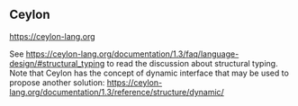 
## Ceylon

https://ceylon-lang.org

See https://ceylon-lang.org/documentation/1.3/faq/language-design/#structural_typing to read the discussion about structural typing.
Note that Ceylon has the concept of dynamic interface that may be used to propose another solution:
https://ceylon-lang.org/documentation/1.3/reference/structure/dynamic/
